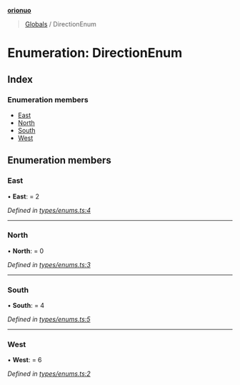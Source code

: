 **[orionuo](../README.md)**

> [Globals](../globals.md) / DirectionEnum

# Enumeration: DirectionEnum

## Index

### Enumeration members

* [East](directionenum.md#east)
* [North](directionenum.md#north)
* [South](directionenum.md#south)
* [West](directionenum.md#west)

## Enumeration members

### East

•  **East**:  = 2

*Defined in [types/enums.ts:4](https://github.com/msviha/orionuo/blob/e41bac5/src/types/enums.ts#L4)*

___

### North

•  **North**:  = 0

*Defined in [types/enums.ts:3](https://github.com/msviha/orionuo/blob/e41bac5/src/types/enums.ts#L3)*

___

### South

•  **South**:  = 4

*Defined in [types/enums.ts:5](https://github.com/msviha/orionuo/blob/e41bac5/src/types/enums.ts#L5)*

___

### West

•  **West**:  = 6

*Defined in [types/enums.ts:2](https://github.com/msviha/orionuo/blob/e41bac5/src/types/enums.ts#L2)*

